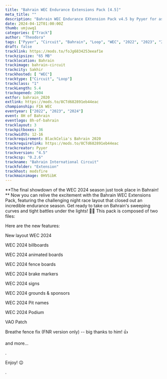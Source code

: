 ```yaml
---
title: "Bahrain WEC Endurance Extensions Pack [4.5]"
meta_title: ""
description: "Bahrain WEC Endurance EXtension Pack v4.5 by Pyyer for assetto corsa"
date: 2024-04-12T01:00:00Z
thumb: umjuwq1
categories: ["Track"]
author: "Theodora"
tags: ["Pyyer", "Circuit", "Bahrain", "Loop", "WEC", "2022", "2023", "2024"]
draft: false
tracklink: https://mods.to/foJg6834253eeaf1e
trackzipsize: "65 MB"
tracklocation: Bahrain
trackimage: bahrain-circuit
trackcity: Sakhir
trackhosted: [ "WEC"]
tracktype: ["Circuit", "Loop"]
trackclass: "1" 
trackLength: 5.4
trackopened: 2004
extfor: bahrain_2020
extlink: https://mods.to/8CTd682891eb44eac
championship: FIA WEC
eventyear: ["2022", "2023", "2024"]
event: 8H of Bahrain
eventlogo: 8h-of-bahrain
tracklayout: 3
trackpitboxes: 36
trackwidth: 12-16
trackrequirement: BlackCelia's Bahrain 2020
trackrequirelink: https://mods.to/8CTd682891eb44eac
trackcreator: Pyyer
trackversion: "4.5"
trackcsp: "0.2.6"
trackname: "Bahrain International Circuit"
trackfolder: "Extension"
trackhost: modsfire
trackmainimage: 0HVSibK
---
```


**The final showdown of the WEC 2024 season just took place in Bahrain! **
Now you can relive the excitement with the Bahrain WEC Extensions Pack, featuring the challenging night race layout that closed out an incredible endurance season. 
Get ready to take on Bahrain's sweeping curves and tight battles under the lights! 🏁🌙
This pack is composed of two files:

Here are the new features:

New layout WEC 2024

 WEC 2024 billboards

 WEC 2024 animated boards

 WEC 2024 fence boards

 WEC 2024 brake markers

 WEC 2024 signs

 WEC 2024 grounds & sponsors

 WEC 2024 Pit names

 WEC 2024 Podium

 VAO Patch

 Breathe fence fix (FNR version only) -- big thanks to him!  👍

and more...

.

Enjoy! 😉

.